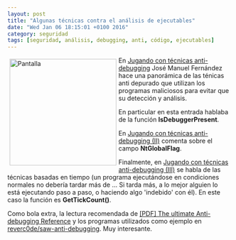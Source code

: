 ```yaml
---
layout: post
title: "Algunas técnicas contra el análisis de ejecutables"
date: "Wed Jan 06 18:15:01 +0100 2016"
category: seguridad
tags: [seguridad, análisis, debugging, anti, código, ejecutables]
---
```





<a href="https://plus.google.com/u/1/112862240851570159916/posts/JQoVwQibgMh" title="Pantalla"><img src="https://lh3.googleusercontent.com/-9fLPQS0msyY/Vo1JCWc2_OI/AAAAAAAAORY/gWOIfUZZA48/w530-h398-p/IMG_20150803_114102332.jpg" width="240"  alt="Pantalla" style="float:left; margin:5px"></a>
En [Jugando con técnicas anti-debugging](http://www.securityartwork.es/2015/05/05/jugando-con-tecnicas-anti-debugging/) José Manuel Fernández hace una panorámica de las ténicas anti depurado que utilizan los programas maliciosos para evitar que su detección y análisis.

En particular en esta entrada hablaba de la función **IsDebuggerPresent**. 

En [Jugando con técnicas anti-debugging (II)](http://www.securityartwork.es/2015/05/28/jugando-con-tecnicas-anti-debugging-ii/) comenta sobre el campo **NtGlobalFlag**.

Finalmente, en [Jugando con técnicas anti-debugging (III)](http://www.securityartwork.es/2015/07/16/jugando-con-tecnicas-anti-debugging-iii/) se habla de las técnicas basadas en tiempo (un programa ejecutándose en condiciones normales no debería tardar más de ... Si tarda más, a lo mejor alguien lo está ejecutando paso a paso, o haciendo algo 'indebido' con él). En este caso la función es **GetTickCount()**.

Como bola extra, la lectura recomendada de [[PDF] The ultimate Anti-debugging Reference](http://pferrie.host22.com/papers/antidebug.pdf) y los programas utilizados como ejemplo en [reverc0de/saw-anti-debugging](https://github.com/reverc0de/saw-anti-debugging).
Muy interesante.
